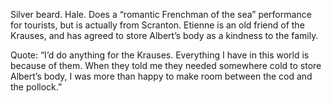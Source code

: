 Silver beard. Hale. Does a “romantic Frenchman of the sea” performance for tourists, but is actually from Scranton. Etienne is an old friend of the Krauses, and has agreed to store Albert’s body as a kindness to the family.

Quote: “I’d do anything for the Krauses. Everything I have in this world is because of them. When they told me they needed somewhere cold to store Albert’s body, I was more than happy to make room between the cod and the pollock.”